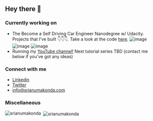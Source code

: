 ## Hey there 👋

### Currently working on
- The Become a Self Driving Car Engineer Nanodegree w/ Udacity. Projects that I've built 👇👇👇. Take a look at the code <a href="https://github.com/srianumakonda/Become-a-Self-Driving-Car-Engineer">here</a>.
![image](lane_lines.gif)
![image](advlane.gif)
![image](beclone.gif)
- Running my <a href="https://www.youtube.com/channel/UC-u9uBbfrqDX0MU8UGoWtvQ">YouTube channel!</a> Next tutorial series TBD (contact me below if you've got any ideas)

### Connect with me
- <a href="https://www.linkedin.com/in/srianumakonda/">Linkedin</a>
- <a href="https://twitter.com/srianumakonda">Twitter</a>
- info@srianumakonda.com

### Miscellaneous

<p><img align="left" src="https://github-readme-stats.vercel.app/api/top-langs?username=srianumakonda&show_icons=true&locale=en&layout=compact" alt="srianumakonda" /></p>

<p>&nbsp;<img align="center" src="https://github-readme-stats.vercel.app/api?username=srianumakonda&show_icons=true&locale=en" alt="srianumakonda" /></p>
